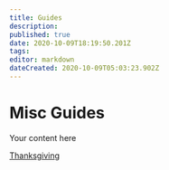 ```yaml
---
title: Guides
description: 
published: true
date: 2020-10-09T18:19:50.201Z
tags: 
editor: markdown
dateCreated: 2020-10-09T05:03:23.902Z
---
```


# Misc Guides
Your content here

[Thanksgiving](/en/Guides/Thanksgiving)